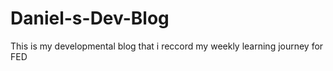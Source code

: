 # Daniel-s-Dev-Blog
This is my developmental blog that i reccord my weekly learning journey for FED
